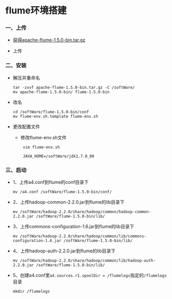 # flume环境搭建

### 一、上传

* [获得apache-flume-1.5.0-bin.tar.gz](https://github.com/sunnyandgood/BigData/blob/master/flume/apache-flume-1.5.0-bin.tar.gz)

* 上传

### 二、安装

* 解压并重命名

      tar -zxvf apache-flume-1.5.0-bin.tar.gz -C /softWare/
      mv apache-flume-1.5.0-bin/ flume-1.5.0-bin

* 改名

      cd /softWare/flume-1.5.0-bin/conf
      mv flume-env.sh.template flume-env.sh

* 更改配置文件

     * 修改flume-env.sh文件
     
            vim flume-env.sh
            
            JAVA_HOME=/softWare/jdk1.7.0_80     

### 三、启动

* 1、上传a4.conf到flume的conf目录下

      mv /a4.conf /softWare/flume-1.5.0-bin/conf/

* 2、上传hadoop-common-2.2.0.jar到flume的lib目录下

      mv /softWare/hadoop-2.2.0/share/hadoop/common/hadoop-common-2.2.0.jar /softWare/flume-1.5.0-bin/lib/

* 3、上传commons-configuration-1.6.jar到flume的lib目录下

      mv /softWare/hadoop-2.2.0/share/hadoop/common/lib/commons-configuration-1.6.jar /softWare/flume-1.5.0-bin/lib/

* 4、上传hadoop-auth-2.2.0.jar到flume的lib目录下

      mv /softWare/hadoop-2.2.0/share/hadoop/common/lib/hadoop-auth-2.2.0.jar /softWare/flume-1.5.0-bin/lib/

* 5、创建a4.conf里`a4.sources.r1.spoolDir = /flumelogs`指定的`/flumelogs`目录
      
      mkdir /flumelogs

